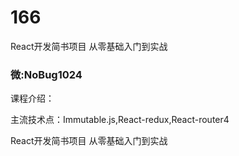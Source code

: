 # 166
React开发简书项目 从零基础入门到实战
### 微:NoBug1024 


课程介绍：

主流技术点：Immutable.js,React-redux,React-router4

React开发简书项目 从零基础入门到实战
